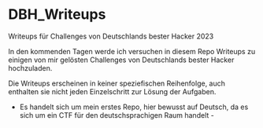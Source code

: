 # DBH_Writeups
Writeups für Challenges von Deutschlands bester Hacker 2023

In den kommenden Tagen werde ich versuchen in diesem Repo Writeups zu einigen von mir gelösten Challenges von Deutschlands bester Hacker hochzuladen.

Die Writeups erscheinen in keiner speziefischen Reihenfolge, auch enthalten sie nicht jeden Einzelschritt zur Lösung der Aufgaben.

- Es handelt sich um mein erstes Repo, hier bewusst auf Deutsch, da es sich um ein CTF für den deutschsprachigen Raum handelt -
